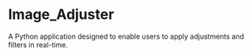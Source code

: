 # Image_Adjuster
A Python application designed to enable users to apply adjustments and filters in real-time.
